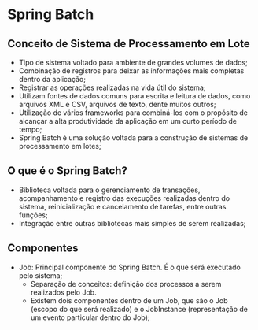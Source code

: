 # Spring Batch

## Conceito de Sistema de Processamento em Lote

- Tipo de sistema voltado para ambiente de grandes volumes de dados;
- Combinação de registros para deixar as informações mais completas dentro da aplicação;
- Registrar as operações realizadas na vida útil do sistema;
- Utilizam fontes de dados comuns para escrita e leitura de dados, como arquivos XML e CSV, arquivos de texto, dente muitos outros;
- Utilização de vários frameworks para combiná-los com o propósito de alcançar a alta produtividade da aplicação em um curto período de tempo;
- Spring Batch é uma solução voltada para a construção de sistemas de processamento em lotes;

## O que é o Spring Batch?

- Biblioteca voltada para o gerenciamento de transações, acompanhamento e registro das execuções realizadas dentro do sistema, reinicialização e cancelamento de tarefas, entre outras funções;
- Integração entre outras bibliotecas mais simples de serem realizadas;

## Componentes

- Job: Principal componente do Spring Batch. É o que será executado pelo sistema;
    - Separação de conceitos: definição dos processos a serem realizados pelo Job.
    - Existem dois componentes dentro de um Job, que são o Job (escopo do que será realizado) e o JobInstance (representação de um evento particular dentro do Job);